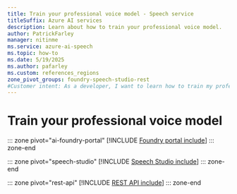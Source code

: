 ```yaml
---
title: Train your professional voice model - Speech service
titleSuffix: Azure AI services
description: Learn about how to train your professional voice model. 
author: PatrickFarley
manager: nitinme
ms.service: azure-ai-speech
ms.topic: how-to
ms.date: 5/19/2025
ms.author: pafarley
ms.custom: references_regions
zone_pivot_groups: foundry-speech-studio-rest
#Customer intent: As a developer, I want to learn how to train my professional voice model.
---
```


# Train your professional voice model

::: zone pivot="ai-foundry-portal"
[!INCLUDE [Foundry portal include](./includes/how-to/professional-voice/train-voice/ai-foundry.md)]
::: zone-end

::: zone pivot="speech-studio"
[!INCLUDE [Speech Studio include](./includes/how-to/professional-voice/train-voice/speech-studio.md)]
::: zone-end

::: zone pivot="rest-api"
[!INCLUDE [REST API include](./includes/how-to/professional-voice/train-voice/rest.md)]
::: zone-end

